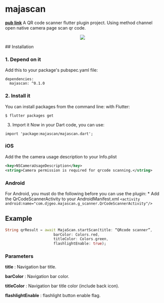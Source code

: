 
# majascan
**[pub link](https://pub.dev/packages/majascan)**
A QR code scanner flutter plugin project.
Using method channel open native camera page scan qr code.
<p align="center">
  <img src="/screenshot_ios.gif">
</p>
## Installation

### 1. Depend on it
Add this to your package's pubspec.yaml file:
```
dependencies:
  majascan: ^0.1.0
```
### 2. Install it
You can install packages from the command line:
with Flutter:
```
$ flutter packages get
```
3. Import it
Now in your Dart code, you can use:
```
import 'package:majascan/majascan.dart';
```
### iOS
Add the the camera usage description to your Info.plist
```xml
<key>NSCameraUsageDescription</key>
<string>Camera permission is required for qrcode scanning.</string>
```
### Android
For Android, you must do the following before you can use the plugin:
    * Add the QrCodeScannerActivity to your AndroidManifest.xml
      `<activity android:name="com.djgeo.majascan.g_scanner.QrCodeScannerActivity"/>`
## Example
 ```dart
String qrResult = await MajaScan.startScan(title: “QRcode scanner”,
					   barColor: Colors.red,
					   titleColor: Colors.green,
					   flashlightEnable: true);
```
 ### Parameters
 **title** : Navigation bar title.
 
 **barColor** : Navigation bar color.
 
 **titleColor** : Navigation bar title color (include back icon).
 
 **flashlightEnable** : flashlight button enable flag.

